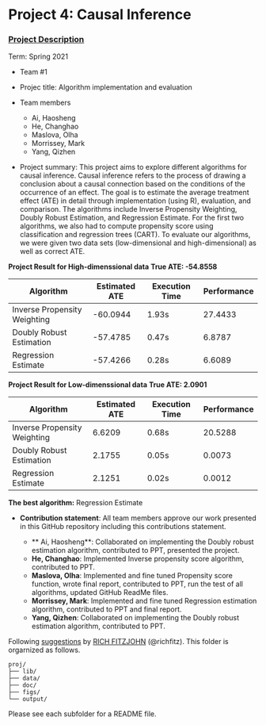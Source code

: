 # Project 4: Causal Inference

### [Project Description](doc/project4_desc.md)

Term: Spring 2021

+ Team #1
+ Projec title: Algorithm implementation and evaluation
+ Team members
	+ Ai, Haosheng
	+ He, Changhao
	+ Maslova, Olha
	+ Morrissey, Mark
	+ Yang, Qizhen
	
+ Project summary: This project aims to explore different algorithms for causal inference. Causal inference refers to the process of drawing a conclusion about a causal connection based on the conditions of the occurrence of an effect. The goal is to estimate the average treatment effect (ATE) in detail through implementation (using R), evaluation, and comparison. The algorithms include Inverse Propensity Weighting, Doubly Robust Estimation, and Regression Estimate. For the first two algorithms, we also had to compute propensity score using classification and regression trees (CART). To evaluate our algorithms, we were given two data sets (low-dimensional and high-dimensional) as well as correct ATE.

**Project Result for High-dimenssional data**
**True ATE: -54.8558**

| Algorithm | Estimated ATE | Execution Time | Performance |
| --------------- | --------------- | --------------- | --------------- |
| Inverse Propensity Weighting | -60.0944 | 1.93s | 27.4433 |
| Doubly Robust Estimation | -57.4785 | 0.47s | 6.8787 |
| Regression Estimate | -57.4266 | 0.28s | 6.6089 |

**Project Result for Low-dimenssional data**
**True ATE: 2.0901**

| Algorithm | Estimated ATE | Execution Time | Performance |
| --------------- | --------------- | --------------- | --------------- |
| Inverse Propensity Weighting | 6.6209 | 0.68s | 20.5288 |
| Doubly Robust Estimation | 2.1755 | 0.05s | 0.0073 |
| Regression Estimate | 2.1251 | 0.02s | 0.0012 |

**The best algorithm:** Regression Estimate
	
+ **Contribution statement**: All team members approve our work presented in this GitHub repository including this contributions statement. 

	+ ** Ai, Haosheng**: Collaborated on implementing the Doubly robust estimation algorithm, contributed to PPT, presented the project.  
	+ **He, Changhao**: Implemented Inverse propensity score algorithm, contributed to PPT.
	+ **Maslova, Olha**: Implemented and fine tuned Propensity score function, wrote final report, contributed to PPT, run the test of all algorithms, updated GitHub ReadMe files.
	+ **Morrissey, Mark**: Implemented and fine tuned Regression estimation algorithm, contributed to PPT and final report. 
	+ **Yang, Qizhen**: Collaborated on implementing the Doubly robust estimation algorithm, contributed to PPT.


Following [suggestions](http://nicercode.github.io/blog/2013-04-05-projects/) by [RICH FITZJOHN](http://nicercode.github.io/about/#Team) (@richfitz). This folder is orgarnized as follows.

```
proj/
├── lib/
├── data/
├── doc/
├── figs/
└── output/
```

Please see each subfolder for a README file.
